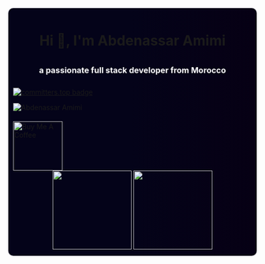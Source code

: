 <div style="background: linear-gradient(90deg, rgba(4,3,25,1) 49%, rgba(6,0,20,1) 100%);  padding: 10px; border-radius: 10px">
  <h1 align="center">
<b>Hi 👋, I'm Abdenassar Amimi</b>
</h1>
  <h3 align="center" style="padding: 10px 0; color: #fff">a passionate full stack developer from Morocco</h3>

  <p align="center">
  
  
   <!-- <img style="width: 150px;" src="https://komarev.com/ghpvc/?username=abdenassar01&label=Profile%20views&color=0e75b6&style=flat" alt="abdenassar01" />  -->
   [![committers.top badge](https://user-badge.committers.top/morocco/abdenassar01.svg)](https://user-badge.committers.top/morocco/abdenassar01)
<p align="left"> <img src="https://komarev.com/ghpvc/?username=abdenassar01&label=Profile%20views&color=0e75b6&style=flat" alt="Abdenassar Amimi" /> </p>
   
   </p>
   <div style="width: 100vw; margin-top: 20px">
   <a href="https://www.buymeacoffee.com/abdenassar6" target="_blank"><img src="https://cdn.buymeacoffee.com/buttons/v2/default-green.png" alt="Buy Me A Coffee" style="height: auto !important;width: 100px !important;" ></a>
   </div>  
<div
  <img style="border-radius: 10px" alt="abdenassar amimi" src="https://i.imgur.com/HKnz81P.png" />
</div>
  <div align="center">
    <a href="https://github.com/abdenassar01">
    <img height="160em" src="https://github-readme-stats.vercel.app/api?username=abdenassar01&theme=radical&show_icons=true"/>
    <img height="160em" src="https://github-readme-stats.vercel.app/api/top-langs/?username=abdenassar01&layout=compact&langs_count=7&theme=radical"/>
  </div>
</div>
